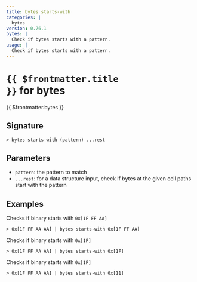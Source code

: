 ```yaml
---
title: bytes starts-with
categories: |
  bytes
version: 0.76.1
bytes: |
  Check if bytes starts with a pattern.
usage: |
  Check if bytes starts with a pattern.
---
```


# <code>{{ $frontmatter.title }}</code> for bytes

<div class='command-title'>{{ $frontmatter.bytes }}</div>

## Signature

```> bytes starts-with (pattern) ...rest```

## Parameters

 -  `pattern`: the pattern to match
 -  `...rest`: for a data structure input, check if bytes at the given cell paths start with the pattern

## Examples

Checks if binary starts with `0x[1F FF AA]`
```shell
> 0x[1F FF AA AA] | bytes starts-with 0x[1F FF AA]
```

Checks if binary starts with `0x[1F]`
```shell
> 0x[1F FF AA AA] | bytes starts-with 0x[1F]
```

Checks if binary starts with `0x[1F]`
```shell
> 0x[1F FF AA AA] | bytes starts-with 0x[11]
```
